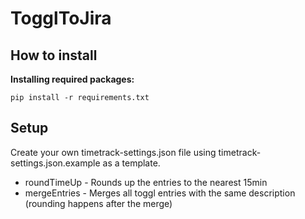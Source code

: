 # TogglToJira

## How to install

**Installing required packages:**

```
pip install -r requirements.txt
```

## Setup

Create your own timetrack-settings.json file using timetrack-settings.json.example as a template.

- roundTimeUp - Rounds up the entries to the nearest 15min
- mergeEntries - Merges all toggl entries with the same description (rounding happens after the merge)
